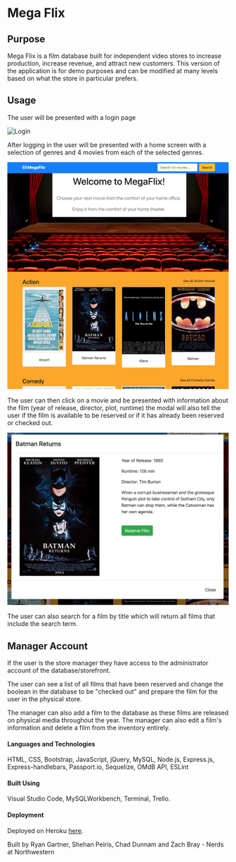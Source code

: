 # Mega Flix

## Purpose
Mega Flix is a film database built for independent video stores to increase production, increase revenue, and attract new customers. This version of the application is for demo purposes and can be modified at many levels based on what the store in particular prefers.

## Usage
The user will be presented with a login page

![Login](public/images/readme-login-large.png "Login")

After logging in the user will be presented with a home screen with a selection of genres and 4 movies from each of the selected genres.

![Customer Home](public/images/readme-custhome.png?raw=true "Customer Home")

The user can then click on a movie and be presented with information about the film (year of release, director, plot, runtime) the modal will also tell the user if the film is available to be reserved or if it has already been reserved or checked out.

![Modal](public/images/readme-modal.png?raw=true "Modal")

The user can also search for a film by title which will return all films that include the search term.

## Manager Account

If the user is the store manager they have access to the administrator account of the database/storefront.

The user can see a list of all films that have been reserved and change the boolean in the database to be "checked out" and prepare the film for the user in the physical store.

The manager can also add a film to the database as these films are released on physical media throughout the year. The manager can also edit a film's information and delete a film from the inventory entirely.

#### Languages and Technologies
HTML, CSS, Bootstrap, JavaScript, jQuery, MySQL, Node.js, Express.js, Express-handlebars, Passport.io, Sequelize, OMdB API, ESLint

#### Built Using
Visual Studio Code, MySQLWorkbench, Terminal, Trello.

#### Deployment
Deployed on Heroku [here](https://megaflix.herokuapp.com/).

Built by Ryan Gartner, Shehan Peiris, Chad Dunnam and Zach Bray - Nerds at Northwestern
